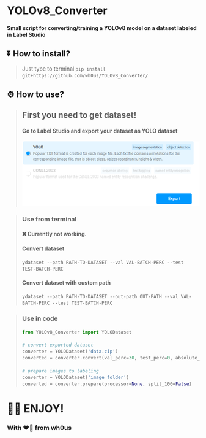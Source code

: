 # YOLOv8_Converter
#### Small script for converting/training a YOLOv8 model on a dataset labeled in Label Studio

## ⏬ How to install?
>  Just type to terminal `pip install git+https://github.com/wh0us/YOLOv8_Converter/`

## ⚙️ How to use?
> ## First you need to get dataset!
> #### Go to Label Studio and export your dataset as YOLO dataset
>
> ![Export](https://github.com/wh0us/YOLOv8_Converter/blob/main/export.png)

> ### Use from terminal
> #### ❌ Currently not working.
> #### Convert dataset
> `ydataset --path PATH-TO-DATASET --val VAL-BATCH-PERC --test TEST-BATCH-PERC`
> #### Convert dataset with custom path
> `ydataset --path PATH-TO-DATASET --out-path OUT-PATH --val VAL-BATCH-PERC --test TEST-BATCH-PERC`

> ### Use in code
> ```python
>from YOLOv8_Converter import YOLODataset
>
># convert exported dataset
>converter = YOLODataset('data.zip')
>converted = converter.convert(val_perc=30, test_perc=0, absolute_path=False)
>
># prepare images to labeling
>converter = YOLODataset('image folder')
>converted = converter.prepare(processor=None, split_100=False)


# 🎉🎉 ENJOY!
### With ❤️‍🔥 from wh0us
